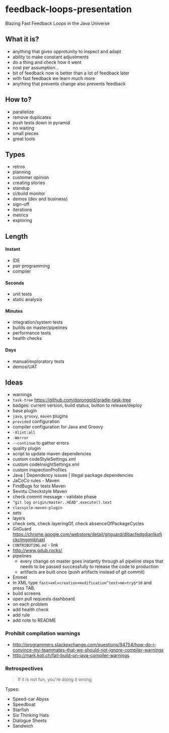 # feedback-loops-presentation
Blazing Fast Feedback Loops in the Java Universe

## What it is?

* anything that gives opprotunity to inspect and adapt
* ability to make constant adjustments
* do a thing and check how it went
* cost per assumption...
* bit of feedback now is better than a lot of feedback later
* with fast feedback we learn much more
* anything that prevents change also prevents feedback

## How to?

- parallelize
- remove duplicates
- push tests down in pyramid
- no waiting
- small pieces
- great tools

## Types

- retros
- planning
- customer opinion
- creating stories
- standup
- ci/build monitor
- demos (dev and business)
- sign-off
- iterations
- metrics
- exploring

## Length

#### Instant

- IDE
- pair programming
- compiler

#### Seconds

- unit tests
- static analysis

#### Minutes

- integration/system tests
- builds on master/pipelines
- performance tests
- health checks

#### Days

- manual/exploratory tests
- demos/UAT

## Ideas

- warnings
- `task-tree` https://github.com/dorongold/gradle-task-tree
- badges: current version, build status, button to release/deploy
- base plugin
 - `java`, `groovy`, `maven` plugins
 - `provided` configuration
 - compiler configuration for Java and Groovy
  - `-Xlint:all`
  - `-Werror`
- `--continue` to gather errors
- quality plugin
- script to update maven dependencies
- custom codeStyleSettings.xml
- custom codeInsightSettings.xml
- custom inspectionProfiles
- Java | Dependency issues | Illegal package dependencies
- JaCoCo rules - Maven
- FindBugs for tests Maven
- Sevntu Checkstyle Maven
- check commit message - validate phase
 - `"git log origin/master..HEAD".execute().text`
- `classycle-maven-plugin`
 - sets
 - layers
 - check sets, check layeringOf, check absenceOfPackageCycles
- GitGuard https://chrome.google.com/webstore/detail/gitguard/dlbacfedgdjanlkofjckclmgmijbhakl
- `CONTRIBUTING.md` - link
- http://www.gdub.rocks/
- pipelines
  - every change on master goes instantly through all pipeline steps that needs to be passed successfully to release the code to production
  - artifacts are built once (push artifacts instead of git commit)
- Emmet
 - In XML type `fast>xml>creation+modification^test>me>try$*10` and press TAB.
- build screens
- open pull requests dashboard
- on each problem
 - add health check
 - add rule
 - add note to README

### Prohibit compilation warnings

- http://programmers.stackexchange.com/questions/94754/how-do-i-convince-my-teammates-that-we-should-not-ignore-compiler-warnings
- http://mark.koli.ch/fail-build-on-java-compiler-warnings

### Retrospectives

> If it is not fun, you're doing it wrong

Types:

* Speed-car Abyss
* Speedboat
* Starfish
* Six Thinking Hats
* Dialogue Sheets
* Sandwich

